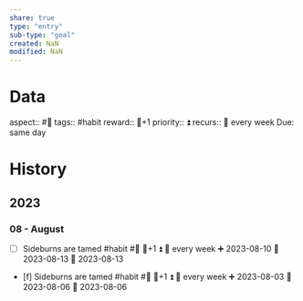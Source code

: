 ```yaml
---
share: true
type: "entry"
sub-type: "goal"
created: NaN 
modified: NaN
---
```

# Data
aspect:: #🚿
tags:: #habit
reward:: 🥄+1
priority:: ⏫
recurs:: 🔁 every week
Due: same day
# History
## 2023
### 08 - August

- [ ] Sideburns are tamed #habit #🚿 🥄+1 ⏫ 🔁 every week ➕ 2023-08-10 🛫 2023-08-13 📅 2023-08-13
- [f] Sideburns are tamed #habit #🚿 🥄+1 ⏫ 🔁 every week ➕ 2023-08-03 🛫 2023-08-06 📅 2023-08-06